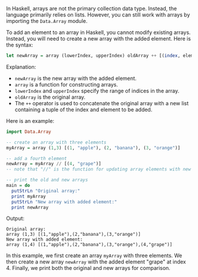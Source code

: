 In Haskell, arrays are not the primary collection data type. Instead, the language primarily relies on lists. However, you can still work with arrays by importing the `Data.Array` module.

To add an element to an array in Haskell, you cannot modify existing arrays. Instead, you will need to create a new array with the added element. Here is the syntax:

```haskell
let newArray = array (lowerIndex, upperIndex) oldArray ++ [(index, element)]
```

Explanation:
- `newArray` is the new array with the added element.
- `array` is a function for constructing arrays.
- `lowerIndex` and `upperIndex` specify the range of indices in the array.
- `oldArray` is the original array.
- The `++` operator is used to concatenate the original array with a new list containing a tuple of the index and element to be added.

Here is an example:

```haskell
import Data.Array

-- create an array with three elements
myArray = array (1,3) [(1, "apple"), (2, "banana"), (3, "orange")]

-- add a fourth element
newArray = myArray // [(4, "grape")]
-- note that "//" is the function for updating array elements with new values

-- print the old and new arrays
main = do
  putStrLn "Original array:"
  print myArray
  putStrLn "New array with added element:"
  print newArray
```

Output:

```
Original array:
array (1,3) [(1,"apple"),(2,"banana"),(3,"orange")]
New array with added element:
array (1,4) [(1,"apple"),(2,"banana"),(3,"orange"),(4,"grape")]
```

In this example, we first create an array `myArray` with three elements. We then create a new array `newArray` with the added element "grape" at index 4. Finally, we print both the original and new arrays for comparison.